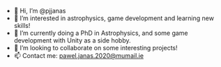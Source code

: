 - 👋 Hi, I’m @pjjanas
- 👀 I’m interested in astrophysics, game development and learning new skills!
- 🌱 I’m currently doing a PhD in Astrophysics, and some game development with Unity as a side hobby.
- 💞️ I’m looking to collaborate on some interesting projects!
- 📫 Contact me: pawel.janas.2020@mumail.ie

<!---
pjjanas/pjjanas is a ✨ special ✨ repository because its `README.md` (this file) appears on your GitHub profile.
You can click the Preview link to take a look at your changes.
--->
